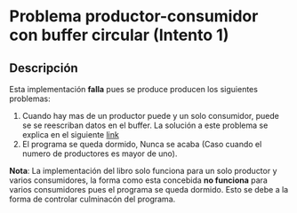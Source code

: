 # Problema productor-consumidor con buffer circular (Intento 1)

## Descripción

Esta implementación **falla** pues se produce producen los siguientes problemas:
1. Cuando hay mas de un productor puede y un solo consumidor, puede se se reescriban datos en el buffer. La solución a este problema se explica en el siguiente [link](../pc_attemp2/README.md)
2. El programa se queda dormido, Nunca se acaba (Caso cuando el numero de productores es mayor de uno).

**Nota**: La implementación del libro solo funciona para un solo productor y varios consumidores, la forma como esta concebida **no funciona** para varios consumidores pues el programa se queda dormido. Esto se debe a la forma de controlar culminacón del programa.
